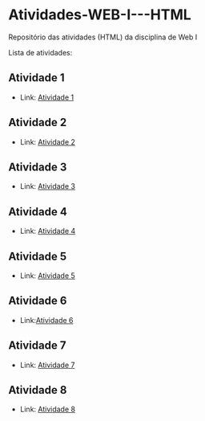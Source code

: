 # Atividades-WEB-I---HTML
Repositório das atividades (HTML) da disciplina de Web I


Lista de atividades:

## Atividade 1
  
- Link: [Atividade 1](Atividade1.html)
##

## Atividade 2

- Link: [Atividade 2](Atividade2.html)
##

## Atividade 3

- Link: [Atividade 3](Atividade3.html)
##

## Atividade 4
- Link: [Atividade 4](Atividade4.html)
##

## Atividade 5

- Link: [Atividade 5](Atividade5.html)
##

## Atividade 6

- Link:[Atividade 6](Atividade6.html)
##

## Atividade 7

- Link: [Atividade 7](Atividade7.html)
##

## Atividade 8

- Link: [Atividade 8](Atividade8.html)

